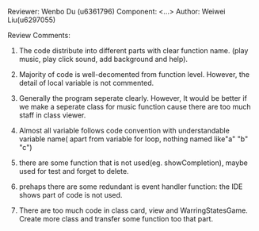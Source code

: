 Reviewer: Wenbo Du (u6361796)
Component: <...>
Author: Weiwei Liu(u6297055)

Review Comments:

1. The code distribute into different parts with clear function name. (play music, play click sound, add background and help).

2. Majority of code is well-decomented from function level. However, the detail of local variable is not commented.

3. Generally the program seperate clearly. However, It would be better if we make a seperate class for music function cause there are too much staff in class viewer.

4. Almost all variable follows code convention with understandable variable name( apart from variable for loop, nothing named like"a" "b" "c")

5. there are some function that is not used(eg. showCompletion), maybe used for test and forget to delete.

6. prehaps there are some redundant is event handler function: the IDE shows part of code is not used. 

7. There are too much code in class card, view and WarringStatesGame. Create more class and transfer some function too that part.